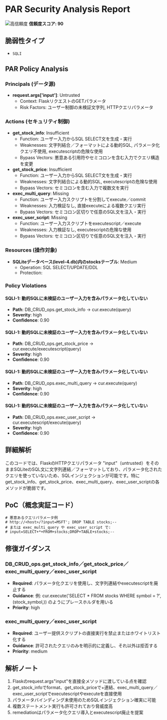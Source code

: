 # PAR Security Analysis Report

![高信頼度](https://img.shields.io/badge/信頼度-高-red) **信頼度スコア: 90**

## 脆弱性タイプ

- `SQLI`

## PAR Policy Analysis

### Principals (データ源)

- **request.args['input']**: Untrusted
  - Context: FlaskリクエストのGETパラメータ
  - Risk Factors: ユーザー制御の未検証文字列, HTTPクエリパラメータ

### Actions (セキュリティ制御)

- **get_stock_info**: Insufficient
  - Function: ユーザー入力からSQL SELECT文を生成・実行
  - Weaknesses: 文字列結合／フォーマットによる動的SQL, パラメータ化クエリ不使用, executescriptの危険な使用
  - Bypass Vectors: 悪意ある引用符やセミコロンを含む入力でクエリ構造を変更
- **get_stock_price**: Insufficient
  - Function: ユーザー入力からSQL SELECT文を生成・実行
  - Weaknesses: 文字列結合による動的SQL, executescriptの危険な使用
  - Bypass Vectors: セミコロンを含む入力で複数文を実行
- **exec_multi_query**: Missing
  - Function: ユーザー入力スクリプトを分割してexecute／commit
  - Weaknesses: 入力検証なし, 直接executeによる複数クエリ実行
  - Bypass Vectors: セミコロン区切りで任意のSQL文を注入・実行
- **exec_user_script**: Missing
  - Function: ユーザー入力スクリプトをexecutescript／execute
  - Weaknesses: 入力検証なし, executescriptの危険な使用
  - Bypass Vectors: セミコロン区切りで任意のSQL文を注入・実行

### Resources (操作対象)

- **SQLiteデータベース(level-4.db)内のstocksテーブル**: Medium
  - Operation: SQL SELECT/UPDATE/DDL
  - Protection: 

### Policy Violations

#### SQLI-1: 動的SQLに未検証のユーザー入力を含みパラメータ化していない

- **Path**: DB_CRUD_ops.get_stock_info -> cur.execute(query)
- **Severity**: high
- **Confidence**: 0.90

#### SQLI-1: 動的SQLに未検証のユーザー入力を含みパラメータ化していない

- **Path**: DB_CRUD_ops.get_stock_price -> cur.execute/executescript(query)
- **Severity**: high
- **Confidence**: 0.90

#### SQLI-1: 動的SQLに未検証のユーザー入力を含みパラメータ化していない

- **Path**: DB_CRUD_ops.exec_multi_query -> cur.execute(query)
- **Severity**: high
- **Confidence**: 0.90

#### SQLI-1: 動的SQLに未検証のユーザー入力を含みパラメータ化していない

- **Path**: DB_CRUD_ops.exec_user_script -> cur.executescript/execute(query)
- **Severity**: high
- **Confidence**: 0.90

## 詳細解析

このコードでは、FlaskのHTTPクエリパラメータ "input"（untrusted）をそのままSQLiteのSQL文に文字列連結／フォーマットしており、パラメータ化されたクエリを使っていないため、SQLインジェクションが可能です。特にget_stock_info、get_stock_price、exec_multi_query、exec_user_scriptの各メソッドが脆弱です。

## PoC（概念実証コード）

```text
# 悪意あるクエリパラメータ例
# http://<host>/?input=MSFT'; DROP TABLE stocks;--
# または exec_multi_query や exec_user_script で:
# input=SELECT+*+FROM+stocks;DROP+TABLE+stocks;--
```

## 修復ガイダンス

### DB_CRUD_ops.get_stock_info／get_stock_price／exec_multi_query／exec_user_script

- **Required**: パラメータ化クエリを使用し、文字列連結やexecutescriptを廃止する
- **Guidance**: 例: cur.execute('SELECT * FROM stocks WHERE symbol = ?', (stock_symbol,)) のようにプレースホルダを用いる
- **Priority**: high

### exec_multi_query／exec_user_script

- **Required**: ユーザー提供スクリプトの直接実行を禁止またはホワイトリスト化する
- **Guidance**: 許可されたクエリのみを明示的に定義し、それ以外は拒否する
- **Priority**: medium

## 解析ノート

1. Flaskのrequest.args\"input\"を直接全メソッドに渡している点を確認
2. get_stock_infoでformat、get_stock_priceで+連結、exec_multi_query／exec_user_scriptでexecutescriptやexecuteを直接使用
3. パラメータバインディング未使用のためSQLインジェクション確実に可能
4. 複数ステートメント実行も許可されており脅威度高
5. remediationはパラメータ化クエリ導入とexecutescript廃止を提案

